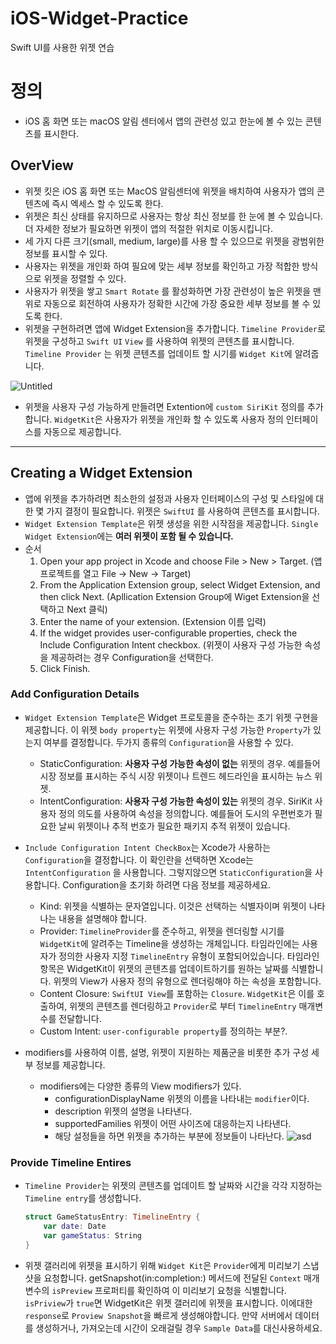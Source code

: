 # iOS-Widget-Practice
Swift UI를 사용한 위젯 연습


# 정의

- iOS 홈 화면 또는 macOS 알림 센터에서 앱의 관련성 있고 한눈에 볼 수 있는 콘텐츠를 표시한다.

## OverView

- 위젯 킷은 iOS 홈 화면 또는 MacOS 알림센터에 위젯을 배치하여 사용자가 앱의 콘텐츠에 즉시 엑세스 할 수 있도록 한다.
- 위젯은 최신 상태를 유지하므로 사용자는 항상 최신 정보를 한 눈에 볼 수 있습니다. 더 자세한 정보가 필요하면 위젯이 앱의 적절한 위치로 이동시킵니다.
- 세 가지 다른 크기(small, medium, large)를 사용 할 수 있으므로 위젯을 광범위한 정보를 표시할 수 있다.
- 사용자는 위젯을 개인화 하여 필요에 맞는 세부 정보를 확인하고 가장 적합한 방식으로 위젯을 정렬할 수 있다.
- 사용자가 위젯을 쌓고 `Smart Rotate` 를 활성화하면 가장 관련성이 높은 위젯을 맨 위로 자동으로 회전하여 사용자가 정확한 시간에 가장 중요한 세부 정보를 볼 수 있도록 한다.
- 위젯을 구현하려면 앱에 Widget Extension을 추가합니다. `Timeline Provider`로 위젯을 구성하고 `Swift UI` `View` 를 사용하여 위젯의 콘텐츠를 표시합니다. `Timeline Provider` 는 위젯 콘텐츠를 업데이트 할 시기를 `Widget Kit`에 알려줍니다.

![Untitled](https://user-images.githubusercontent.com/71247008/140253522-178e7112-75f0-47cc-97bd-18b586611c33.png)

- 위젯을 사용자 구성 가능하게 만들려면 Extention에 `custom SiriKit` 정의를 추가합니다. `WidgetKit`은 사용자가 위젯을 개인화 할 수 있도록 사용자 정의 인터페이스를 자동으로 제공합니다.

---

## Creating a Widget Extension

- 앱에 위젯을 추가하려면 최소한의 설정과 사용자 인터페이스의 구성 및 스타일에 대한 몇 가지 결정이 필요합니다. 위젯은 `SwiftUI` 를 사용하여 콘텐츠를 표시합니다.
- `Widget Extension Template`은 위젯 생성을 위한 시작점을 제공합니다. `Single Widget Extension`에는 **여러 위젯이 포함 될 수 있습니다.**
- 순서
    1. Open your app project in Xcode and choose File > New > Target.
    (앱 프로젝트를 열고 File → New → Target)
    2. From the Application Extension group, select Widget Extension, and then click Next.
    (Apllication Extension Group에 Wiget Extension을 선택하고 Next 클릭)
    3. Enter the name of your extension.
    (Extension 이름 입력)
    4. If the widget provides user-configurable properties, check the Include Configuration Intent checkbox.
    (위젯이 사용자 구성 가능한 속성을 제공하려는 경우 Configuration을 선택한다.
    5. Click Finish.

### **Add Configuration Details**

- `Widget Extension Template`은 Widget 프로토콜을 준수하는 초기 위젯 구현을 제공합니다.
이 위젯 `body property`는 위젯에 사용자 구성 가능한 `Property`가 있는지 여부를 결정합니다.
두가지 종류의 `Configuration`을 사용할 수 있다.
    - StaticConfiguration: **사용자 구성 가능한 속성이 없는** 위젯의 경우.
    예를들어 시장 정보를 표시하는 주식 시장 위젯이나 트렌드 헤드라인을 표시하는 뉴스 위젯.
    - IntentConfiguration: **사용자 구성 가능한 속성이 있는** 위젯의 경우.
    SiriKit 사용자 정의 의도를 사용하여 속성을 정의합니다. 
    예를들어 도시의 우편번호가 필요한 날씨 위젯이나 추적 번호가 필요한 패키지 추적 위젯이 있습니다.
    
- `Include Configuration Intent CheckBox`는 Xcode가 사용하는 `Configuration`을 결정합니다.
이 확인란을 선택하면 Xcode는 `IntentConfiguration` 을 사용합니다. 그렇지않으면 `StaticConfiguration`을 사용합니다. Configuration을 초기화 하려면 다음 정보를 제공하세요.
    - Kind: 위젯을 식별하는 문자열입니다. 이것은 선택하는 식별자이며 위젯이 나타나는 내용을 설명해야 합니다.
    - Provider: `TimelineProvider`를 준수하고, 위젯을 렌더링할 시기를 `WidgetKit`에 알려주는 Timeline을 생성하는 개체입니다. 타임라인에는 사용자가 정의한 사용자 지정 `TimelineEntry`  유형이 포함되어있습니다. 타임라인 항목은 WidgetKit이 위젯의 콘텐츠를 업데이트하기를 원하는 날짜를 식별합니다. 위젯의 View가 사용자 정의 유형으로 렌더링해야 하는 속성을 포함합니다.
    - Content Closure: `SwiftUI View`를 포함하는 `Closure`. `WidgetKit`은 이를 호출하여, 위젯의 콘텐츠를 렌더링하고 `Provider`로 부터 `TimelineEntry` 매개변수를 전달합니다.
    - Custom Intent: `user-configurable property`를 정의하는 부분?.
- modifiers를 사용하여 이름, 설명, 위젯이 지원하는 제품군을 비롯한 추가 구성 세부 정보를 제공합니다.
    - modifiers에는 다양한 종류의 View modifiers가 있다.
        - configurationDisplayName
        위젯의 이름을 나타내는 `modifier`이다.
        - description
        위젯의 설명을 나타낸다.
        - supportedFamilies 
        위젯이 어떤 사이즈에 대응하는지 나타낸다.
        - 해당 설정들을 하면 위젯을 추가하는 부분에 정보들이 나타난다.
          ![asd](https://s3.us-west-2.amazonaws.com/secure.notion-static.com/771b1082-2088-4c7c-9d54-ebe8c14c406e/Untitled.png?X-Amz-Algorithm=AWS4-HMAC-SHA256&X-Amz-Credential=AKIAT73L2G45O3KS52Y5%2F20211104%2Fus-west-2%2Fs3%2Faws4_request&X-Amz-Date=20211104T033355Z&X-Amz-Expires=86400&X-Amz-Signature=1c7dbbe562f379c0ba6622ff570676506700e179e0bb4d269c5499307fec7b1f&X-Amz-SignedHeaders=host&response-content-disposition=filename%20%3D%22Untitled.png%22)
     


### Provide Timeline Entires

- `Timeline Provider`는 위젯의 콘텐츠를 업데이트 할 날짜와 시간을 각각 지정하는 `Timeline entry`를 생성합니다.
    
    ```swift
    struct GameStatusEntry: TimelineEntry {
        var date: Date
        var gameStatus: String
    }
    ```
    
- 위젯 갤러리에 위젯을 표시하기 위해 `Widget Kit`은 `Provider`에게 미리보기 스냅샷을 요청합니다. 
getSnapshot(in:completion:) 메서드에 전달된 `Context` 매개변수의 `isPreview` 프로퍼티를 확인하여 이 미리보기 요청을 식별합니다.
`isPriview`가 `true`면 WidgetKit은 위젯 갤러리에 위젯을 표시합니다.
이에대한 `response`로 `Proview Snapshot`을 빠르게 생성해야합니다.
만약 서버에서 데이터를 생성하거나, 가져오는데 시간이 오래걸릴 경우 `Sample Data`를 대신사용하세요.
